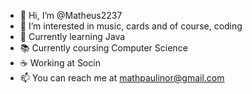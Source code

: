 - 👋 Hi, I’m @Matheus2237
- 👀 I’m interested in music, cards and of course, coding
- 🌱 Currently learning Java
-	📚 Currently coursing Computer Science
-	☕ Working at Socin
- 📫 You can reach me at mathpaulinor@gmail.com

<!---
Matheus2237/Matheus2237 is a ✨ special ✨ repository because its `README.md` (this file) appears on your GitHub profile.
You can click the Preview link to take a look at your changes.
--->
